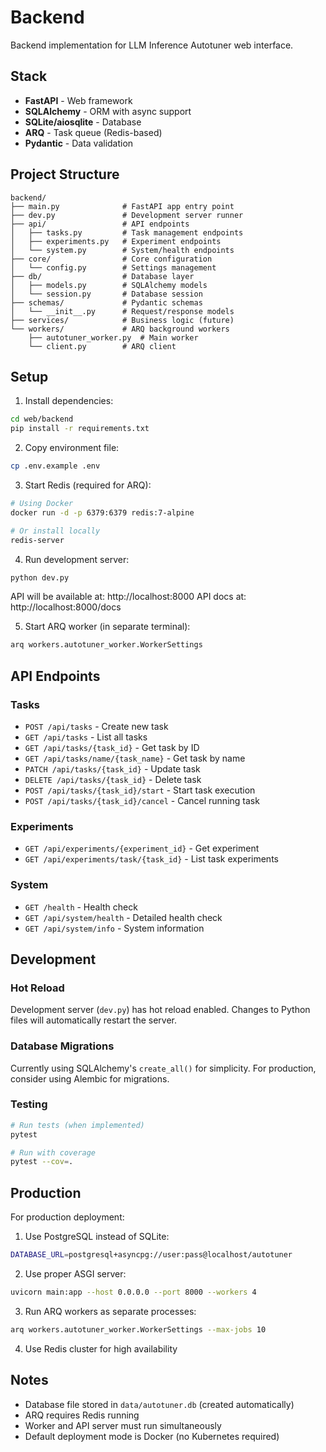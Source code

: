 # Backend

Backend implementation for LLM Inference Autotuner web interface.

## Stack

- **FastAPI** - Web framework
- **SQLAlchemy** - ORM with async support
- **SQLite/aiosqlite** - Database
- **ARQ** - Task queue (Redis-based)
- **Pydantic** - Data validation

## Project Structure

```
backend/
├── main.py              # FastAPI app entry point
├── dev.py               # Development server runner
├── api/                 # API endpoints
│   ├── tasks.py         # Task management endpoints
│   ├── experiments.py   # Experiment endpoints
│   └── system.py        # System/health endpoints
├── core/                # Core configuration
│   └── config.py        # Settings management
├── db/                  # Database layer
│   ├── models.py        # SQLAlchemy models
│   └── session.py       # Database session
├── schemas/             # Pydantic schemas
│   └── __init__.py      # Request/response models
├── services/            # Business logic (future)
└── workers/             # ARQ background workers
    ├── autotuner_worker.py  # Main worker
    └── client.py        # ARQ client
```

## Setup

1. Install dependencies:
```bash
cd web/backend
pip install -r requirements.txt
```

2. Copy environment file:
```bash
cp .env.example .env
```

3. Start Redis (required for ARQ):
```bash
# Using Docker
docker run -d -p 6379:6379 redis:7-alpine

# Or install locally
redis-server
```

4. Run development server:
```bash
python dev.py
```

API will be available at: http://localhost:8000
API docs at: http://localhost:8000/docs

5. Start ARQ worker (in separate terminal):
```bash
arq workers.autotuner_worker.WorkerSettings
```

## API Endpoints

### Tasks
- `POST /api/tasks` - Create new task
- `GET /api/tasks` - List all tasks
- `GET /api/tasks/{task_id}` - Get task by ID
- `GET /api/tasks/name/{task_name}` - Get task by name
- `PATCH /api/tasks/{task_id}` - Update task
- `DELETE /api/tasks/{task_id}` - Delete task
- `POST /api/tasks/{task_id}/start` - Start task execution
- `POST /api/tasks/{task_id}/cancel` - Cancel running task

### Experiments
- `GET /api/experiments/{experiment_id}` - Get experiment
- `GET /api/experiments/task/{task_id}` - List task experiments

### System
- `GET /health` - Health check
- `GET /api/system/health` - Detailed health check
- `GET /api/system/info` - System information

## Development

### Hot Reload
Development server (`dev.py`) has hot reload enabled. Changes to Python files will automatically restart the server.

### Database Migrations
Currently using SQLAlchemy's `create_all()` for simplicity. For production, consider using Alembic for migrations.

### Testing
```bash
# Run tests (when implemented)
pytest

# Run with coverage
pytest --cov=.
```

## Production

For production deployment:

1. Use PostgreSQL instead of SQLite:
```bash
DATABASE_URL=postgresql+asyncpg://user:pass@localhost/autotuner
```

2. Use proper ASGI server:
```bash
uvicorn main:app --host 0.0.0.0 --port 8000 --workers 4
```

3. Run ARQ workers as separate processes:
```bash
arq workers.autotuner_worker.WorkerSettings --max-jobs 10
```

4. Use Redis cluster for high availability

## Notes

- Database file stored in `data/autotuner.db` (created automatically)
- ARQ requires Redis running
- Worker and API server must run simultaneously
- Default deployment mode is Docker (no Kubernetes required)
